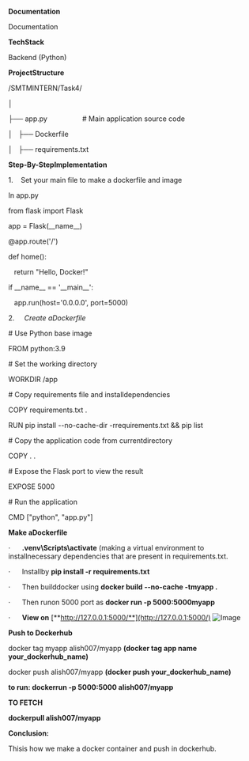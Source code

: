 **Documentation**

Documentation

**TechStack**

Backend (Python)

**ProjectStructure**

/SMTMINTERN/Task4/

│

├── app.py                  # Main application source code

│   ├── Dockerfile           

│   ├── requirements.txt      

**Step-By-StepImplementation**

1.    Set your main file to make a dockerfile and image

In app.py

from flask import Flask

app = Flask(\_\_name\_\_)

@app.route('/')

def home():

   return "Hello, Docker!"

if \_\_name\_\_ == '\_\_main\_\_':

   app.run(host='0.0.0.0', port=5000)

2.     _Create aDockerfile_

\# Use Python base image

FROM python:3.9

\# Set the working directory

WORKDIR /app

\# Copy requirements file and installdependencies

COPY requirements.txt .

RUN pip install --no-cache-dir -rrequirements.txt && pip list

\# Copy the application code from currentdirectory

COPY . .

\# Expose the Flask port to view the result

EXPOSE 5000

\# Run the application

CMD \["python", "app.py"\]

**Make aDockerfile**

·      **.venv\\Scripts\\activate** (making a virtual environment to installnecessary dependencies that are present in requirements.txt.

·      Installby **pip install -r requirements.txt**

·      Then builddocker using **docker build --no-cache -tmyapp .**

·      Then runon 5000 port as **docker run -p 5000:5000myapp**

·      **View on** [**http://127.0.0.1:5000/**](http://127.0.0.1:5000/)
![Image](https://github.com/user-attachments/assets/ea7a609a-365c-4348-bc48-9cf05535bf97)

**Push to Dockerhub**

docker tag myapp alish007/myapp **(docker tag app name your\_dockerhub\_name)**

docker push alish007/myapp **(docker push your\_dockerhub\_name)**

**to run: dockerrun -p 5000:5000 alish007/myapp**

**TO FETCH**

**dockerpull alish007/myapp**

**Conclusion:**

Thisis how we make a docker container and push in dockerhub.
